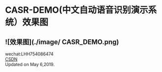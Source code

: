 # CASR-DEMO(中文自动语音识别演示系统）效果图
![效果图](./image/ CASR_DEMO.png)
---
wechat:LHH754086474  
[CSDN](https://blog.csdn.net/lihangll)  
Updated on May 6,2019.


